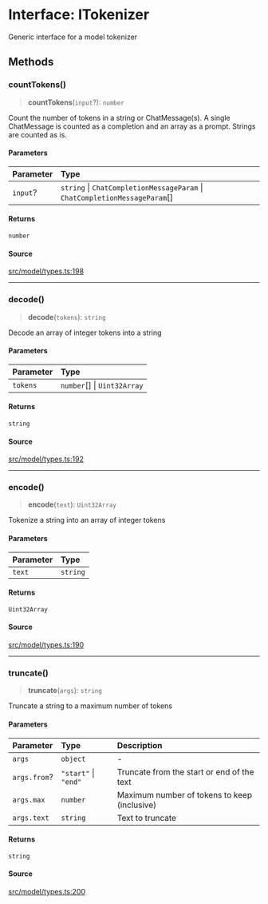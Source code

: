 # Interface: ITokenizer

Generic interface for a model tokenizer

## Methods

### countTokens()

> **countTokens**(`input`?): `number`

Count the number of tokens in a string or ChatMessage(s).
A single ChatMessage is counted as a completion and an array as a prompt.
Strings are counted as is.

#### Parameters

| Parameter | Type |
| :------ | :------ |
| `input`? | `string` \| `ChatCompletionMessageParam` \| `ChatCompletionMessageParam`[] |

#### Returns

`number`

#### Source

[src/model/types.ts:198](https://github.com/dexaai/llm-tools/blob/5018eae/src/model/types.ts#L198)

***

### decode()

> **decode**(`tokens`): `string`

Decode an array of integer tokens into a string

#### Parameters

| Parameter | Type |
| :------ | :------ |
| `tokens` | `number`[] \| `Uint32Array` |

#### Returns

`string`

#### Source

[src/model/types.ts:192](https://github.com/dexaai/llm-tools/blob/5018eae/src/model/types.ts#L192)

***

### encode()

> **encode**(`text`): `Uint32Array`

Tokenize a string into an array of integer tokens

#### Parameters

| Parameter | Type |
| :------ | :------ |
| `text` | `string` |

#### Returns

`Uint32Array`

#### Source

[src/model/types.ts:190](https://github.com/dexaai/llm-tools/blob/5018eae/src/model/types.ts#L190)

***

### truncate()

> **truncate**(`args`): `string`

Truncate a string to a maximum number of tokens

#### Parameters

| Parameter | Type | Description |
| :------ | :------ | :------ |
| `args` | `object` | - |
| `args.from`? | `"start"` \| `"end"` | Truncate from the start or end of the text |
| `args.max` | `number` | Maximum number of tokens to keep (inclusive) |
| `args.text` | `string` | Text to truncate |

#### Returns

`string`

#### Source

[src/model/types.ts:200](https://github.com/dexaai/llm-tools/blob/5018eae/src/model/types.ts#L200)
